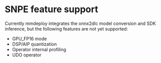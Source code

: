 # SNPE feature support

Currently mmdeploy integrates the onnx2dlc model conversion and SDK inference, but the following features are not yet supported:

- GPU_FP16 mode
- DSP/AIP quantization
- Operator internal profiling
- UDO operator
